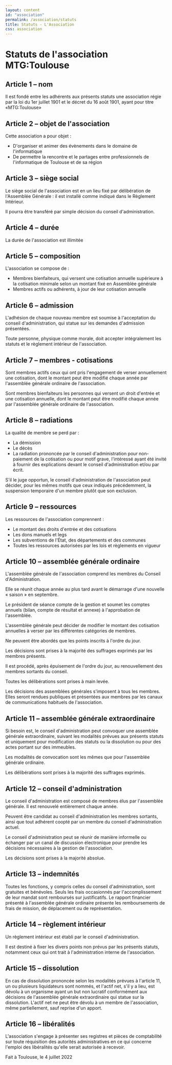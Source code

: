 ```yaml
---
layout: content
id: "association"
permalink: /association/statuts
title: Statuts - L'Association
css: association
---
```


# Statuts de l'association MTG:Toulouse

## Article 1 – nom 

Il est fondé entre les adhérents aux présents statuts une association régie par la loi du 1er juillet 1901 et le décret du 16 août 1901, ayant pour titre «MTG:Toulouse» 

## Article 2 – objet de l'association 

Cette association a pour objet :

- D'organiser et animer des évènements dans le domaine de l'informatique 
- De permettre la rencontre et le partages entre professionnels de l'informatique de Toulouse et de sa région

## Article 3 – siège social 

Le siège social de l'association est en un lieu fixé par délibération de l'Assemblée Générale : il est installé comme indiqué dans le Règlement Intérieur.

Il pourra être transféré par simple décision du conseil d'administration. 

## Article 4 – durée  

La durée de l'association est illimitée 

## Article 5 – composition 

L'association se compose de : 

- Membres bienfaiteurs, qui versent une cotisation annuelle supérieure à la cotisation minimale selon un montant fixé en Assemblée générale 
- Membres actifs ou adhérents, à jour de leur cotisation annuelle 

## Article 6 – admission 

L'adhésion de chaque nouveau membre est soumise à l'acceptation du conseil d'administration, qui statue sur les demandes d'admission présentées. 

Toute personne, physique comme morale, doit accepter intégralement les statuts et le règlement intérieur de l'association. 

## Article 7 – membres - cotisations 

Sont membres actifs ceux qui ont pris l'engagement de verser annuellement une cotisation, dont le montant peut être modifié chaque année par l'assemblée générale ordinaire de l'association. 

Sont membres bienfaiteurs les personnes qui versent un droit d'entrée et une cotisation annuelle, dont le montant peut être modifié chaque année par l'assemblée générale ordinaire de l'association. 

## Article 8 – radiations 

La qualité de membre se perd par : 

- La démission 
- Le décès 
- La radiation prononcée par le conseil d'administration pour non-paiement de la cotisation ou pour motif grave, l'intéressé ayant été invité à fournir des explications devant le conseil d'administration et/ou par écrit. 

S'il le juge opportun, le conseil d'administration de l'association peut décider, pour les mêmes motifs que ceux indiqués précédemment, la suspension temporaire d'un membre plutôt que son exclusion. 

## Article 9 – ressources 

Les ressources de l'association comprennent : 

- Le montant des droits d'entrée et des cotisations 
- Les dons manuels et legs 
- Les subventions de l'État, des départements et des communes 
- Toutes les ressources autorisées par les lois et règlements en vigueur 

## Article 10 – assemblée générale ordinaire 

L'assemblée générale de l'association comprend les membres du Conseil d'Administration.  

Elle se réunit chaque année au plus tard avant le démarrage d'une nouvelle « saison » en septembre. 

Le président de séance compte de la gestion et soumet les comptes annuels (bilan, compte de résultat et annexe) à l'approbation de l'assemblée. 

L'assemblée générale peut décider de modifier le montant des cotisation annuelles à verser par les différentes catégories de membres. 

Ne peuvent être abordés que les points inscrits à l'ordre du jour. 

Les décisions sont prises à la majorité des suffrages exprimés par les membres présents. 

Il est procédé, après épuisement de l'ordre du jour, au renouvellement des membres sortants du conseil.  

Toutes les délibérations sont prises à main levée. 

Les décisions des assemblées générales s'imposent à tous les membres. Elles seront rendues publiques et présentées aux membres par les canaux de communications habituels de l'association.

## Article 11 – assemblée générale extraordinaire 

Si besoin est, le conseil d'administration peut convoquer une assemblée générale extraordinaire, suivant les modalités prévues aux présents statuts et uniquement pour modification des statuts ou la dissolution ou pour des actes portant sur des immeubles. 

Les modalités de convocation sont les mêmes que pour l'assemblée générale ordinaire. 

Les délibérations sont prises à la majorité des suffrages exprimés. 

## Article 12 – conseil d'administration 

Le conseil d'administration est composé de membres élus par l'assemblée générale. Il est renouvelé entièrement chaque année. 

Peuvent être candidat au conseil d'administration les membres sortants, ainsi que tout adhérent coopté par un membre du conseil d'administration actuel. 

Le conseil d'administration peut se réunir de manière informelle ou échanger par un canal de discussion électronique pour prendre les décisions nécessaires à la gestion de l'association. 

Les décisions sont prises à la majorité absolue. 

## Article 13 – indemnités 

Toutes les fonctions, y compris celles du conseil d'administration, sont gratuites et bénévoles. Seuls les frais occasionnés par l'accomplissement de leur mandat sont remboursés sur justificatifs. Le rapport financier présenté à l'assemblée générale ordinaire présente les remboursements de frais de mission, de déplacement ou de représentation. 

## Article 14 – règlement intérieur 

Un règlement intérieur est établi par le conseil d'administration.  

Il est destiné à fixer les divers points non prévus par les présents statuts, notamment ceux qui ont trait à l'administration interne de l'association.

## Article 15 – dissolution 

En cas de dissolution prononcée selon les modalités prévues à l'article 11, un ou plusieurs liquidateurs sont nommés, et l'actif net, s'il y a lieu, est dévolu à un organisme ayant un but non lucratif conformément aux décisions de l'assemblée générale extraordinaire qui statue sur la dissolution. L'actif net ne peut être dévolu à un membre de l'association, même partiellement, sauf reprise d'un apport. 

## Article 16 – libéralités 

L'association s'engage à présenter ses registres et pièces de comptabilité sur toute réquisition des autorités administratives en ce qui concerne l'emploi des libéralités qu'elle serait autorisée à recevoir. 
 
Fait à Toulouse, le 4 juillet 2022 
